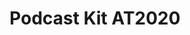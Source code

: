 ---
layout: equipment
title: Podcast Kit AT2020
permalink: /docs/equipment/podcastkit/
name: Podcast Kit AT2020
parent: Equipment
picture: /data/productpictures/podcastkit.jpg
description: |
  Includes: USB Condenser Microphone, headphones, boom arm and mounts
rate: Green
qty: 2
resources:
  - title: Laser Cutting Basics
    link: https://example.com/laser-cutting-basics
  - title: Advanced Engraving Techniques
    link: https://example.com/advanced-engraving
---
